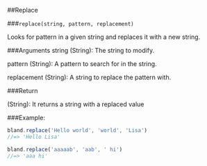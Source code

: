 ##Replace


###`replace(string, pattern, replacement)`

Looks for pattern in a given string and replaces it with a new string.

###Arguments
string (String): The string to modify.

pattern (String): A pattern to search for in the string.

replacement (String): A string to replace the pattern with.

###Return

(String): It returns a string with a replaced value

###Example:

```javascript
bland.replace('Hello world', 'world', 'Lisa')
//=> 'Hello Lisa'

bland.replace('aaaaab', 'aab', ' hi')
//=> 'aaa hi'
```
